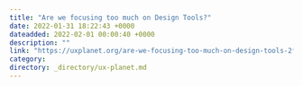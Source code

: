 ```yaml
---
title: "Are we focusing too much on Design Tools?"
date: 2022-01-31 18:22:43 +0000
dateadded: 2022-02-01 00:00:40 +0000
description: ""
link: "https://uxplanet.org/are-we-focusing-too-much-on-design-tools-2f3b28ca4d37?source=rss----819cc2aaeee0---4"
category:
directory: _directory/ux-planet.md
---
```

